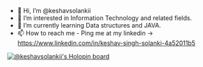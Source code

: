 - 👋 Hi, I’m @keshavsolankii
- 👀 I’m interested in Information Technology and related fields.
- 🌱 I’m currently learning Data structures and JAVA.
- 📫 How to reach me - Ping me at my linkedin -> https://www.linkedin.com/in/keshav-singh-solanki-4a52011b5

[![@keshavsolankii's Holopin board](https://holopin.me/keshavsolankii)](https://holopin.io/@keshavsolankii)

